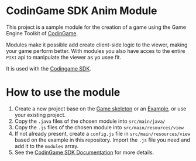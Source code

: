 # CodinGame SDK Anim Module

This project is a sample module for the creation of a game using the Game Engine Toolkit of [CodinGame](https://codingame.com).

Modules make it possible add create client-side logic to the viewer, making your game perform better. With modules you also have acces to the entire `PIXI` api to manipulate the viewer as yo usee fit.

It is used with the [Codingame SDK](https://github.com/CodinGame/codingame-game-engine).

# How to use the module

1. Create a new project base on the [Game skeleton](https://github.com/CodinGame/game-skeleton) or an [Example](https://www.codingame.com/playgrounds/25775/codingame-sdk-documentation/introduction-4), or use your existing project.
2. Copy the `.java` files of the chosen module into `src/main/java/`
3. Copy the `.js` files of the chosen module into `src/main/resources/view`
4. If not already present, create a `config.js` file in `src/main/resources/view` based on the example in this repository. Import the `.js` file you need and add it to the `modules` array.
5. See the [CodinGame SDK Documentation](https://tech.io/playgrounds/b3221ae6afc4c09d1a9c646dab1810c957752/codingame-sdk-documentation/anim-module) for more details.
